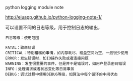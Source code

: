 python logging module note

http://eiuapp.github.io/python-logging-note-1/

可以设置不同的日志等级，用于控制日志的输出，

    日志等级：使用范围
    
    FATAL：致命错误
    CRITICAL：特别糟糕的事情，如内存耗尽、磁盘空间为空，一般很少使用
    ERROR：发生错误时，如IO操作失败或者连接问题
    WARNING：发生很重要的事件，但是并不是错误时，如用户登录密码错误
    INFO：处理请求或者状态变化等日常事务
    DEBUG：调试过程中使用DEBUG等级，如算法中每个循环的中间状态

